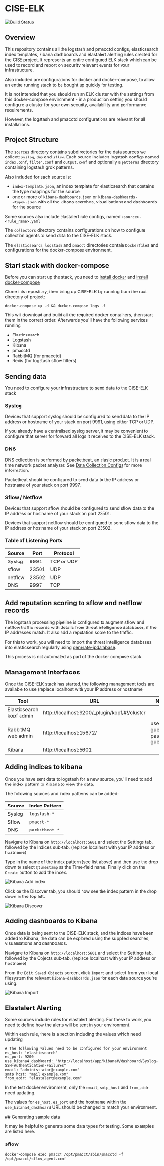# CISE-ELK

[![Build Status](https://travis-ci.org/sohonetlabs/cise-elk.svg?branch=master)](https://travis-ci.org/sohonetlabs/cise-elk)

## Overview

This repository contains all the logstash and pmacctd configs, elasticsearch index templates, kibana dashboards and elastalert alerting rules created for the CISE project. It represents an entire configured ELK stack which can be used to record and report on security relevant events for your infrastructure.

Also included are configurations for docker and docker-compose, to allow an entire running stack to be bought up quickly for testing.

It is not intended that you should run an ELK cluster with the settings from this docker-compose environment - in a production setting you should configure a cluster for your own security, availability and performance requirements.

However, the logstash and pmacctd configurations are relevant for all installations.

## Project Structure

The `sources` directory contains subdirectories for the data sources we collect: `syslog`, `dns` and `sflow`. Each source includes logstash configs named `index.conf`, `filter.conf` and `output.conf` and optionally a `patterns` directory containing logstash grok patterns.

Also included for each source is:

  - `index-template.json`, an index template for elasticsearch that contains the type mappings for the source
  - one or more of `kibana-dashboards.json` or `kibana-dashboards-<type>.json` with all the kibana searches, visualisations and dashboards for the source

Some sources also include elastalert rule configs, named `<source>-<rule_name>.yaml`

The `collectors` directory contains configurations on how to configure collection agents to send data to the CISE-ELK stack.

The `elasticsearch`, `logstash` and `pmacct` directories contain `Dockerfile`s and configurations for the docker-compose environment.

## Start stack with docker-compose

Before you can start up the stack, you need to [install docker](https://docs.docker.com/engine/installation/) and [install docker-compose](https://docs.docker.com/compose/install/)

Clone this repository, then bring up CISE-ELK by running from the root directory of project:

    docker-compose up -d && docker-compose logs -f

This will download and build all the required docker containers, then start them in the correct order. Afterwards you'll have the following services running:

- Elasticsearch
- Logstash
- Kibana
- pmacctd
- RabbitMQ (for pmacctd)
- Redis (for logstash sflow filters)

## Sending data

You need to configure your infrastructure to send data to the CISE-ELK stack

### Syslog

Devices that support syslog should be configured to send data to the IP address or hostname of your stack on port 9991, using either TCP or UDP.

If you already have a centralised syslog server, it may be convenient to configure that server for forward all logs it receives to the CISE-ELK stack.

### DNS

DNS collection is performed by packetbeat, an elasic product. It is a real time network packet analyser. See [Data Collection Configs](collection/README.md) for more information.

Packetbeat should be configured to send data to the IP address or hostname of your stack on port 9997.

### Sflow / Netflow

Devices that support sflow should be configured to send sflow data to the IP address or hostname of your stack on port 23501.

Devices that support netflow should be configured to send sflow data to the IP address or hostname of your stack on port 23502.

### Table of Listening Ports

Source | Port | Protocol
-------|------|---------
Syslog | 9991 | TCP or UDP
sflow  | 23501 | UDP
netflow  | 23502 | UDP
DNS    | 9997 | TCP

## Add reputation scoring to sflow and netflow records

The logstash processing pipeline is configured to augment sflow and netflow traffic records with details from threat intelligence databases, if the IP addresses match. It also add a reputation score to the traffic.

For this to work, you will need to import the threat intelligence databases into elasticsearch regularly using [generate-ipdatabase](https://github.com/sohonetlabs/generate-ipdatabase).

This process is not automated as part of the docker compose stack.


## Management Interfaces

Once the CISE-ELK stack has started, the following management tools are available to use (replace localhost with your IP address or hostname)

Tool|URL|Notes
----|---|-----
Elasticsearch kopf admin | http://localhost:9200/_plugin/kopf/#!/cluster |
RabbitMQ web admin | http://localhost:15672/ | user: guest, password: guest
Kibana | http://localhost:5601


## Adding indices to kibana

Once you have sent data to logstash for a new source, you'll need to add the index pattern to Kibana to view the data.

The following sources and index patterns can be added:

Source | Index Pattern
-------|--------------
Syslog | `logstash-*`
Sflow  | `pmacct-*`
DNS    | `packetbeat-*`

Navigate to Kibana on `http://localhost:5601` and select the Settings tab, followed by the Indices sub-tab. (replace localhost with your IP address or hostname)

Type in the name of the index pattern (see list above) and then use the drop down to select `@timestamp` as the Time-field name. Finally click on the `Create` button to add the index.

![Kibana Add index](./kibana-index.png)

Click on the Discover tab, you should now see the index pattern in the drop down in the top left.

![Kibana Discover](./kibana-discover.png)

## Adding dashboards to Kibana

Once data is being sent to the CISE-ELK stack, and the indices have been added to Kibana, the data can be explored using the supplied searches, visualisations and dashboards.

Navigate to Kibana on `http://localhost:5601` and select the Settings tab, followed by the Objects sub-tab. (replace localhost with your IP address or hostname)

From the `Edit Saved Objects` screen, click `Import` and select from your local filesystem the relevant `kibana-dashboards.json` for each data source you're using.

![Kibana Import](./kibana-import.png)

## Elastalert Alerting

Some sources include rules for elastalert alerting. For these to work, you need to define how the alerts will be sent in your environment.

Within each rule, there is a section including the values which need updating

    # The following values need to be configured for your environment
    es_host: 'elasticsearch'
    es_port: 9200
    use_kibana4_dashboard: "http://localhost/app/kibana#/dashboard/Syslog-SSH-Authentication-Failures"
    email: "administrator@example.com"
    smtp_host: "mail.example.com"
    from_addr: "elastalert@example.com"

In the test docker environment, only the `email`, `smtp_host` and `from_addr` need updating.

The values for `es_host`, `es_port` and the hostname within the `use_kibana4_dashboard` URL should be changed to match your environment.


## Generating sample data

It may be helpful to generate some data types for testing. Some examples are listed here.

### sflow

    docker-compose exec pmacct /opt/pmacct/sbin/pmacctd -f /opt/pmacct/sflow_agent.conf



